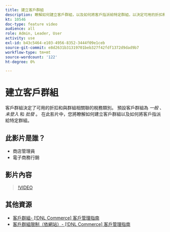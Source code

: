 ```yaml
---
title: 建立客戶群組
description: 瞭解如何建立客戶群組，以及如何將客戶指派給特定群組，以決定可用的折扣和相關的稅務類別。
kt: 10546
doc-type: feature video
audience: all
role: Admin, Leader, User
activity: use
exl-id: b43c5464-e103-4956-8352-3444f09e1ceb
source-git-commit: e8d2631b31319701beb327f42fdf1372d9dad9b7
workflow-type: tm+mt
source-wordcount: '122'
ht-degree: 0%

---
```


# 建立客戶群組

客戶群組決定了可用的折扣和與群組相關聯的稅務類別。 預設客戶群組為 _一般_ 、 _未登入_ 和 _批發_ 。 在此影片中，您將瞭解如何建立客戶群組以及如何將客戶指派給特定群組。

## 此影片是誰？

- 商店管理員
- 電子商務行銷

## 影片內容

>[!VIDEO](https://video.tv.adobe.com/v/343660?quality=12&learn=on)

## 其他資源

- [客戶群組-  [!DNL Commerce]  客戶管理指南](https://experienceleague.adobe.com/docs/commerce-admin/customers/customers-menu/customer-groups.html)
- [客戶群組限制（依網站）-  [!DNL Commerce]  客戶管理指南](https://developer.adobe.com/commerce/php/development/components/indexing/optimization/#customer-group-limitations-by-websites)
